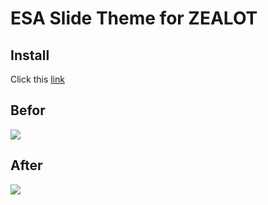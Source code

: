 # ESA Slide Theme for ZEALOT

## Install
Click this [link](https://bitbucket.org/zealotinc/tampermonkey-extension/raw/main/esa.slide.theme/main.js)

## Befor
<img src="https://bitbucket.org/zealotinc/tampermonkey-extension/raw/main/esa.slide.theme/images/before.png">

## After
<img src="https://bitbucket.org/zealotinc/tampermonkey-extension/raw/main/esa.slide.theme/images/after.png">
